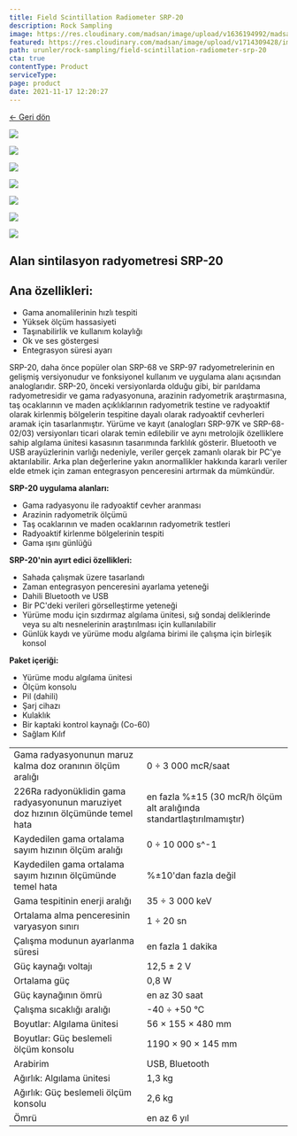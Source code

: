 ```yaml
---
title: Field Scintillation Radiometer SRP-20
description: Rock Sampling
image: https://res.cloudinary.com/madsan/image/upload/v1636194992/madsan-stock/IMG_3200_nsgux0.jpg
featured: https://res.cloudinary.com/madsan/image/upload/v1714309428/image3_dlrdil.jpg
path: urunler/rock-sampling/field-scintillation-radiometer-srp-20
cta: true
contentType: Product
serviceType: 
page: product
date: 2021-11-17 12:20:27
---
```


[←  Geri dön](/urunler/rock-sampling)

[![](https://res.cloudinary.com/madsan/image/upload/v1714309428/image3_dlrdil.jpg)](https://res.cloudinary.com/madsan/image/upload/v1714309428/image3_dlrdil.jpg)

<div class="row">

<div class="col-md-2">

[![](https://res.cloudinary.com/madsan/image/upload/v1714309429/image5_cl8xt0.png)](https://res.cloudinary.com/madsan/image/upload/v1714309429/image5_cl8xt0.png)

</div>
<div class="col-md-2">

[![](https://res.cloudinary.com/madsan/image/upload/v1714309429/image4_t9dtwx.jpg)](https://res.cloudinary.com/madsan/image/upload/v1714309429/image4_t9dtwx.jpg)

</div> 
<div class="col-md-2">

[![](https://res.cloudinary.com/madsan/image/upload/v1714309430/image7_azdh5g.jpg)](https://res.cloudinary.com/madsan/image/upload/v1714309430/image7_azdh5g.jpg) 

</div>
<div class="col-md-2">

[![](https://res.cloudinary.com/madsan/image/upload/v1714309429/image6_doeooc.jpg)](https://res.cloudinary.com/madsan/image/upload/v1714309429/image6_doeooc.jpg)

</div>
<div class="col-md-2">

[![](https://res.cloudinary.com/madsan/image/upload/v1714309428/image2_lmh4bc.jpg)](https://res.cloudinary.com/madsan/image/upload/v1714309428/image2_lmh4bc.jpg)

</div> 
<div class="col-md-2">

[![](https://res.cloudinary.com/madsan/image/upload/v1714309428/image1_npotld.jpg)](https://res.cloudinary.com/madsan/image/upload/v1714309428/image1_npotld.jpg)

</div> 

</div>

## Alan sintilasyon radyometresi SRP-20

## Ana özellikleri:

*   Gama anomalilerinin hızlı tespiti
*   Yüksek ölçüm hassasiyeti
*   Taşınabilirlik ve kullanım kolaylığı
*   Ok ve ses göstergesi
*   Entegrasyon süresi ayarı


SRP-20, daha önce popüler olan SRP-68 ve SRP-97 radyometrelerinin en gelişmiş versiyonudur ve fonksiyonel kullanım ve uygulama alanı açısından analoglarıdır. SRP-20, önceki versiyonlarda olduğu gibi, bir parıldama radyometresidir ve gama radyasyonuna, arazinin radyometrik araştırmasına, taş ocaklarının ve maden açıklıklarının radyometrik testine ve radyoaktif olarak kirlenmiş bölgelerin tespitine dayalı olarak radyoaktif cevherleri aramak için tasarlanmıştır. Yürüme ve kayıt (analogları SRP-97K ve SRP-68-02/03) versiyonları ticari olarak temin edilebilir ve aynı metrolojik özelliklere sahip algılama ünitesi kasasının tasarımında farklılık gösterir. Bluetooth ve USB arayüzlerinin varlığı nedeniyle, veriler gerçek zamanlı olarak bir PC'ye aktarılabilir. Arka plan değerlerine yakın anormallikler hakkında kararlı veriler elde etmek için zaman entegrasyon penceresini artırmak da mümkündür.

**SRP-20 uygulama alanları:**

*   Gama radyasyonu ile radyoaktif cevher aranması
*   Arazinin radyometrik ölçümü
*   Taş ocaklarının ve maden ocaklarının radyometrik testleri
*   Radyoaktif kirlenme bölgelerinin tespiti
*   Gama ışını günlüğü


**SRP-20'nin ayırt edici özellikleri:**

*   Sahada çalışmak üzere tasarlandı
*   Zaman entegrasyon penceresini ayarlama yeteneği
*   Dahili Bluetooth ve USB
*   Bir PC'deki verileri görselleştirme yeteneği
*   Yürüme modu için sızdırmaz algılama ünitesi, sığ sondaj deliklerinde veya su altı nesnelerinin araştırılması için kullanılabilir
*   Günlük kaydı ve yürüme modu algılama birimi ile çalışma için birleşik konsol


**Paket içeriği:**

*   Yürüme modu algılama ünitesi
*   Ölçüm konsolu
*   Pil (dahili)
*   Şarj cihazı
*   Kulaklık
*   Bir kaptaki kontrol kaynağı (Co-60)
*   Sağlam Kılıf


<div class="table-responsive"> 

|                                                                                   |                                                                        |
|-----------------------------------------------------------------------------------|------------------------------------------------------------------------|
| Gama radyasyonunun maruz kalma doz oranının ölçüm aralığı                         | 0 ÷ 3 000 mcR/saat                                                     |
| 226Ra radyonüklidin gama radyasyonunun maruziyet doz hızının ölçümünde temel hata | en fazla %±15 (30 mcR/h ölçüm alt aralığında standartlaştırılmamıştır) |
| Kaydedilen gama ortalama sayım hızının ölçüm aralığı                              | 0 ÷ 10 000 s^-1                                                        |
| Kaydedilen gama ortalama sayım hızının ölçümünde temel hata                       | %±10'dan fazla değil                                                   |
| Gama tespitinin enerji aralığı                                                    | 35 ÷ 3 000 keV                                                         |
| Ortalama alma penceresinin varyasyon sınırı                                       | 1 ÷ 20 sn                                                              |
| Çalışma modunun ayarlanma süresi                                                  | en fazla 1 dakika                                                      |
| Güç kaynağı voltajı                                                               | 12,5 ± 2 V                                                             |
| Ortalama güç                                                                      | 0,8 W                                                                  |
| Güç kaynağının ömrü                                                               | en az 30 saat                                                          |
| Çalışma sıcaklığı aralığı                                                         | -40 ÷ +50 °С                                                           |
| Boyutlar: Algılama ünitesi                                                        | 56 × 155 × 480 mm                                                      |
| Boyutlar: Güç beslemeli ölçüm konsolu                                             | 1190 × 90 × 145 mm                                                     |
| Arabirim                                                                          | USB, Bluetooth                                                         |
| Ağırlık: Algılama ünitesi                                                         | 1,3 kg                                                                 |
| Ağırlık: Güç beslemeli ölçüm konsolu                                              | 2,6 kg                                                                 |
| Ömrü                                                                              | en az 6 yıl                                                            |



</div>
